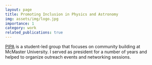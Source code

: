 ```yaml
---
layout: page
title: Promoting Inclusion in Physics and Astronomy
img: assets/img/logo.jpg
importance: 1
category: work
related_publications: true
---
```


[PIPA](https://physics.mcmaster.ca/pipa/) is a student-led group that focuses on community building at McMaster University.  I served as president for a number of years and helped to organize outreach events and networking sessions.

